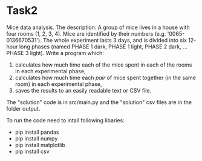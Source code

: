 # Task2
Mice data analysis. The description:
A group of mice lives in a house with four rooms (1, 2, 3, 4).
Mice are identified by their numbers (e.g. '0065-0136670531').
The whole experiment lasts 3 days, and is divided into six 
12-hour long phases (named PHASE 1 dark, PHASE 1 light, PHASE 2 dark, 
... PHASE 3 light).
Write a program which:
1. calculates how much time each of the mice spent in each of the 
rooms in each experimental phase,
2. calculates how much time each *pair* of mice spent together (in 
the same room) in each experimental phase,
3. saves the results to an easily readable text or CSV file. 

The "solution" code is in src/main.py and the "solution" csv files are in the folder output.

To run the code need to intall following libaries:

- pip install pandas
- pip install numpy
- pip install matplotlib
- pip install csv

